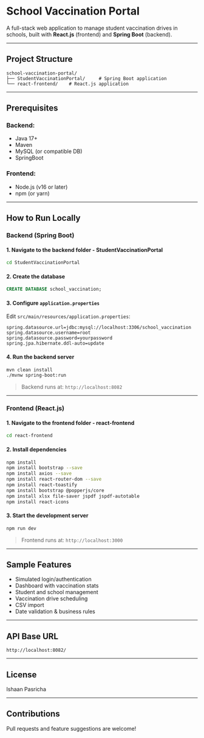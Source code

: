
# School Vaccination Portal

A full-stack web application to manage student vaccination drives in schools, built with **React.js** (frontend) and **Spring Boot** (backend).

---

## Project Structure

```
school-vaccination-portal/
├── StudentVaccinationPortal/     # Spring Boot application
└── react-frontend/    # React.js application
```

---

## Prerequisites

### Backend:
- Java 17+
- Maven
- MySQL (or compatible DB)
- SpringBoot

### Frontend:
- Node.js (v16 or later)
- npm (or yarn)

---

## How to Run Locally

### Backend (Spring Boot)

#### 1. Navigate to the backend folder - StudentVaccinationPortal
```bash
cd StudentVaccinationPortal
```

#### 2. Create the database
```sql
CREATE DATABASE school_vaccination;
```

#### 3. Configure `application.properties`
Edit `src/main/resources/application.properties`:

```properties
spring.datasource.url=jdbc:mysql://localhost:3306/school_vaccination
spring.datasource.username=root
spring.datasource.password=yourpassword
spring.jpa.hibernate.ddl-auto=update
```

#### 4. Run the backend server
```bash
mvn clean install
./mvnw spring-boot:run
```

> Backend runs at: `http://localhost:8082`

---

### Frontend (React.js)

#### 1. Navigate to the frontend folder - react-frontend
```bash
cd react-frontend
```

#### 2. Install dependencies
```bash
npm install
npm install bootstrap --save
npm install axios --save
npm install react-router-dom --save
npm install react-toastify
npm install bootstrap @popperjs/core
npm install xlsx file-saver jspdf jspdf-autotable
npm install react-icons
```

#### 3. Start the development server
```bash
npm run dev
```

> Frontend runs at: `http://localhost:3000`

---

## Sample Features

- Simulated login/authentication
- Dashboard with vaccination stats
- Student and school management
- Vaccination drive scheduling
- CSV import
- Date validation & business rules

---

## API Base URL

```
http://localhost:8082/
```

---

## License

Ishaan Pasricha

---

## Contributions

Pull requests and feature suggestions are welcome!
